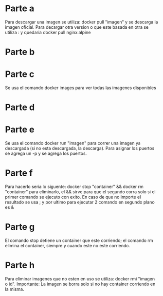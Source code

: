 # Parte a
Para descargar una imagen se utiliza: docker pull "imagen" y se descarga la imagen oficial. Para decargar otra version o que este basada en otra se utiliza : y quedaria docker pull nginx:alpine
# Parte b

# Parte c
Se usa el comando docker images para ver todas las imagenes disponibles
# Parte d

# Parte e
Se usa el comando docker run "imagen" para correr una imagen ya descargada (si no esta descargada, la descarga). Para asignar los puertos se agrega un -p y se agrega los puertos.

# Parte f
Para hacerlo seria lo siguente: docker stop "container" && docker rm "container" para eliminarlo, el && sirve para que el segundo corra solo si el primer comando se ejecuto con exito. En caso de que no importe el resultado
se usa ; y por ultimo para ejecutar 2 comando en segundo plano es &
# Parte g
El comando stop detiene un container que este corriendo; el comando rm elimina el container, siempre y cuando este no este corriendo.
# Parte h
Para eliminar imagenes que no esten en uso se utiliza: docker rmi "imagen o id". Importante: La imagen se borra solo si no hay container corriendo en la misma.
